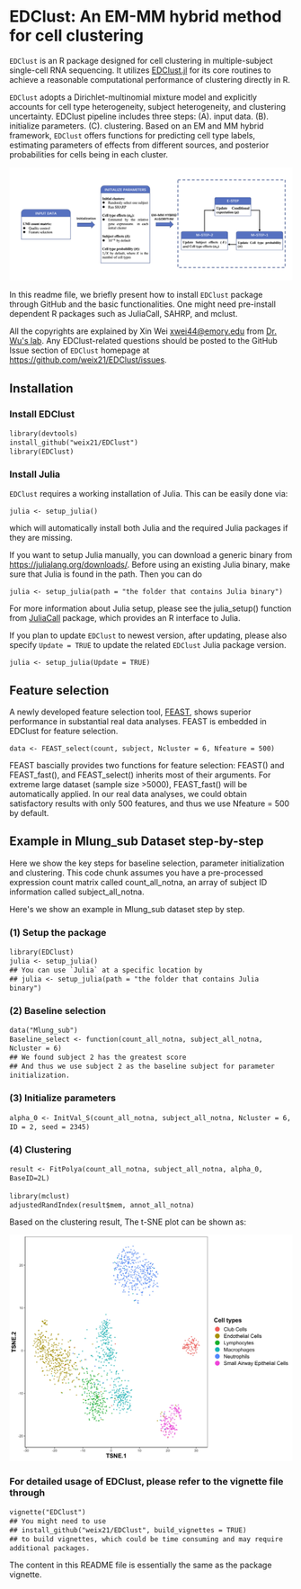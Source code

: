# EDClust: An EM-MM hybrid method for cell clustering

`EDClust` is an R package designed for cell clustering in multiple-subject single-cell RNA sequencing. 
It utilizes [EDClust.jl](https://github.com/weix21/EDClust.jl) for its core routines 
to achieve a reasonable computational performance of clustering directly in R.
  
`EDClust` adopts a Dirichlet-multinomial mixture model 
and explicitly accounts for cell type heterogeneity, subject heterogeneity, and clustering uncertainty. 
EDClust pipeline includes three steps: (A). input data. (B). initialize parameters. (C). clustering.
Based on an EM and MM hybrid framework, 
`EDClust` offers functions for predicting cell type labels,
estimating parameters of effects from different sources,
and posterior probabilities for cells being in each cluster.  

![image](https://github.com/weix21/EDClust/blob/main/vignettes/flowchart.jpg)
  
In this readme file, we briefly present how to install `EDClust` package through GitHub and the basic functionalities. 
One might need pre-install dependent R packages such as JuliaCall, SAHRP, and mclust.

All the copyrights are explained by Xin Wei <xwei44@emory.edu> from [Dr. Wu's lab](http://www.haowulab.org/). 
Any EDClust-related questions should be posted to the GitHub Issue section of `EDClust`
homepage at https://github.com/weix21/EDClust/issues.

## Installation

### Install EDClust

```{r install, message=FALSE, warning=FALSE}
library(devtools)
install_github("weix21/EDClust")
library(EDClust)
```
### Install Julia

`EDClust` requires a working installation of Julia. This can be easily done via:

```{r install, message=FALSE, warning=FALSE}
julia <- setup_julia() 
```

which will automatically install both Julia and the required Julia packages if they are missing. 

If you want to setup Julia manually, you can download a generic binary from https://julialang.org/downloads/. 
Before using an existing Julia binary, make sure that Julia is found in the path. Then you can do 

```{r install, message=FALSE, warning=FALSE}
julia <- setup_julia(path = "the folder that contains Julia binary") 
```

For more information about Julia setup, 
please see the julia_setup() function from [JuliaCall](https://github.com/Non-Contradiction/JuliaCall) package, 
which provides an R interface to Julia.

If you plan to update `EDClust` to newest version, after updating, please also specify `Update = TRUE` to update the related `EDClust` Julia package version.

```{r updatejulia, eval = FALSE}
julia <- setup_julia(Update = TRUE) 
```

## Feature selection

A newly developed feature selection tool, [FEAST](https://github.com/suke18/FEAST), shows superior performance in substantial real data analyses. FEAST is embedded in EDClust for feature selection. 

```{r feature_selection, message=FALSE, warning=FALSE}
data <- FEAST_select(count, subject, Ncluster = 6, Nfeature = 500)
```
FEAST bascially provides two functions for feature selection: FEAST() and FEAST_fast(), and FEAST_select() inherits most of their arguments. For extreme large dataset (sample size >5000), FEAST_fast() will be automatically applied. In our real data analyses, we could obtain satisfactory results with only 500 features, and thus we use Nfeature = 500 by default.

## Example in Mlung_sub Dataset step-by-step

Here we show the key steps for baseline selection, parameter initialization and clustering.
This code chunk assumes you have a pre-processed expression count matrix called count_all_notna, an array of subject ID information called subject_all_notna.

Here's we show an example in Mlung_sub dataset step by step.

### (1) Setup the package 

```{r quick_start, eval = FALSE}
library(EDClust)
julia <- setup_julia()
## You can use `Julia` at a specific location by
## julia <- setup_julia(path = "the folder that contains Julia binary") 
```

### (2) Baseline selection

```{r quick_start, eval = FALSE}
data("Mlung_sub")
Baseline_select <- function(count_all_notna, subject_all_notna, Ncluster = 6)
## We found subject 2 has the greatest score 
## And thus we use subject 2 as the baseline subject for parameter initialization.
```

### (3) Initialize parameters

```{r quick_start, eval = FALSE}
alpha_0 <- InitVal_S(count_all_notna, subject_all_notna, Ncluster = 6, ID = 2, seed = 2345) 
```

### (4) Clustering

```{r quick_start, eval = FALSE}
result <- FitPolya(count_all_notna, subject_all_notna, alpha_0, BaseID=2L)

library(mclust)
adjustedRandIndex(result$mem, annot_all_notna)
```

Based on the clustering result, The t-SNE plot can be shown as: 

![image](https://github.com/weix21/EDClust/blob/main/vignettes/TSNE.jpg)

### For detailed usage of EDClust, please refer to the vignette file through

```{r vignettes, eval = FALSE}
vignette("EDClust")
## You might need to use
## install_github("weix21/EDClust", build_vignettes = TRUE)
## to build vignettes, which could be time consuming and may require additional packages.
```

The content in this README file is essentially the same as the package vignette.




























